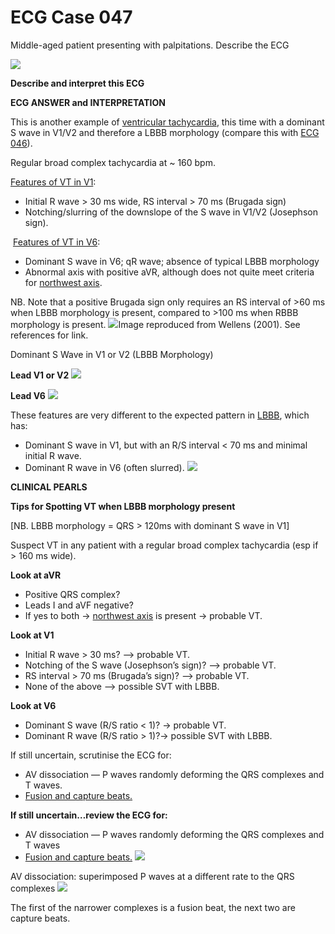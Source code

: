 # ECG Case 047


Middle-aged patient presenting with palpitations. Describe the ECG



![](https://litfl.com/wp-content/uploads/2018/08/TOP-100-ECG-QUIZ-LITFL-047.jpg)



**Describe and interpret this ECG** 

**ECG ANSWER and INTERPRETATION** 


This is another example of [ventricular tachycardia](https://litfl.com/ventricular-tachycardia-monomorphic-ecg-library/), this time with a dominant S wave in V1/V2 and therefore a LBBB morphology (compare this with [ECG 046](https://litfl.com/ecg-case-046/)).


Regular broad complex tachycardia at ~ 160 bpm.


[Features of VT in V1](https://litfl.com/vt-versus-svt-ecg-library/):

- Initial R wave > 30 ms wide, RS interval > 70 ms (Brugada sign)
- Notching/slurring of the downslope of the S wave in V1/V2 (Josephson sign).


 [Features of VT in V6](https://litfl.com/vt-versus-svt-ecg-library/): 

- Dominant S wave in V6; qR wave; absence of typical LBBB morphology
- Abnormal axis with positive aVR, although does not quite meet criteria for [northwest axis](https://litfl.com/ecg-axis-interpretation/).


NB. Note that a positive Brugada sign only requires an RS interval of >60 ms when LBBB morphology is present, compared to >100 ms when RBBB morphology is present.
![](https://heart.bmj.com/content/heartjnl/86/5/579/F8.large.jpg)Image reproduced from Wellens (2001). See references for link.


Dominant S Wave in V1 or V2 (LBBB Morphology)



**Lead V1 or V2** 
![](https://litfl.com/wp-content/uploads/2018/08/ECG-VT-V2-S-wave-notch-Josephson-sign-s.png)



**Lead V6** 
![](https://litfl.com/wp-content/uploads/2018/08/ECG-VT-V6-qR-wave-LBBB-morphology-s.png)


These features are very different to the expected pattern in [LBBB](https://litfl.com/left-bundle-branch-block-lbbb-ecg-library/), which has:

- Dominant S wave in V1, but with an R/S interval < 70 ms and minimal initial R wave.
- Dominant R wave in V6 (often slurred).
![](https://litfl.com/wp-content/uploads/2018/08/ECG-LBBB-WILLIAM-Morrow.png)

**CLINICAL PEARLS** 



**Tips for Spotting VT when LBBB morphology present** 


[NB. LBBB morphology = QRS > 120ms with dominant S wave in V1]


Suspect VT in any patient with a regular broad complex tachycardia (esp if > 160 ms wide).

**Look at aVR** 

- Positive QRS complex?
- Leads I and aVF negative?
- If yes to both -> [northwest axis](https://litfl.com/ecg-axis-interpretation/) is present -> probable VT.

**Look at V1** 

- Initial R wave > 30 ms? –> probable VT.
- Notching of the S wave (Josephson’s sign)? –> probable VT.
- RS interval > 70 ms (Brugada’s sign)? –> probable VT.
- None of the above –> possible SVT with LBBB.

**Look at V6** 

- Dominant S wave (R/S ratio < 1)? -> probable VT.
- Dominant R wave (R/S ratio > 1)?-> possible SVT with LBBB.


If still uncertain, scrutinise the ECG for:

- AV dissociation — P waves randomly deforming the QRS complexes and T waves.
- [Fusion and capture beats.](https://litfl.com/vt-versus-svt-ecg-library/)

**If still uncertain…review the ECG for:** 

- AV dissociation — P waves randomly deforming the QRS complexes and T waves
- [Fusion and capture beats.](https://litfl.com/vt-versus-svt-ecg-library/)
![](https://litfl.com/wp-content/uploads/2018/08/ECG-VT-AV-dissociation.jpg)


AV dissociation: superimposed P waves at a different rate to the QRS complexes
![](https://litfl.com/wp-content/uploads/2018/08/ECG-VT-Fusion-beat-capture-beat.jpg)


The first of the narrower complexes is a fusion beat, the next two are capture beats.

